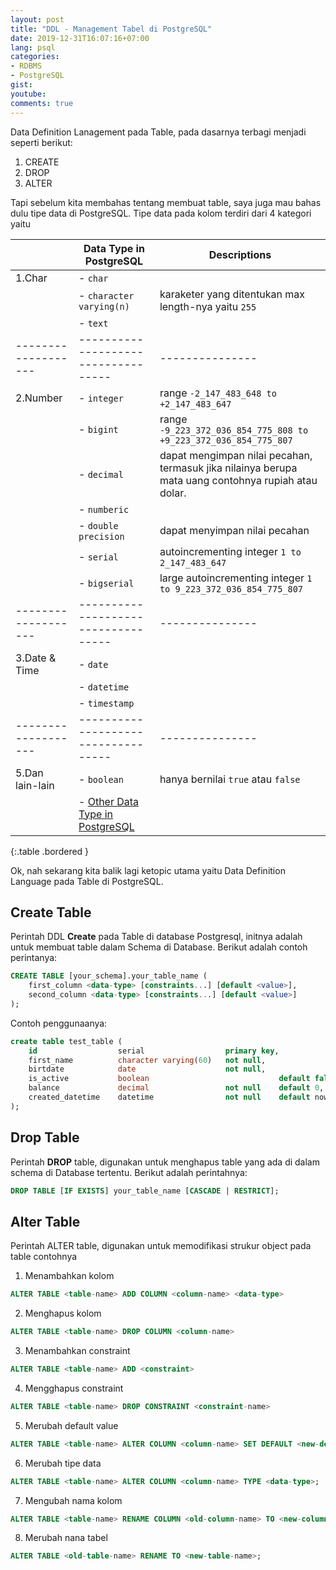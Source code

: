 ```yaml
---
layout: post
title: "DDL - Management Tabel di PostgreSQL"
date: 2019-12-31T16:07:16+07:00
lang: psql
categories:
- RDBMS
- PostgreSQL
gist: 
youtube: 
comments: true
---
```


Data Definition Lanagement pada Table, pada dasarnya terbagi menjadi seperti berikut:

1. CREATE
2. DROP
3. ALTER

Tapi sebelum kita membahas tentang membuat table, saya juga mau bahas dulu tipe data di PostgreSQL. Tipe data pada kolom terdiri dari 4 kategori yaitu

|                   | Data Type in PostgreSQL           | Descriptions  |
|-------------------|-----------------------------------|---------------|
| 1.Char            | - `char`                          |               |
|                   | - `character varying(n)`          | karaketer yang ditentukan max length-nya yaitu `255` |
|                   | - `text`                          |               |
|-------------------|-----------------------------------|---------------|
| 2.Number          | - `integer`                       | range `-2_147_483_648 to +2_147_483_647`|
|                   | - `bigint`                        | range `-9_223_372_036_854_775_808 to +9_223_372_036_854_775_807` |
|                   | - `decimal`                       | dapat mengimpan nilai pecahan, termasuk jika nilainya berupa mata uang contohnya rupiah atau dolar.|
|                   | - `numberic`                      |               |
|                   | - `double precision`              | dapat menyimpan nilai pecahan |
|                   | - `serial`                        | autoincrementing integer `1 to 2_147_483_647` |
|                   | - `bigserial`                     | large autoincrementing integer `1 to 9_223_372_036_854_775_807` |
|-------------------|-----------------------------------|---------------|
| 3.Date & Time     | - `date`                          |               |
|                   | - `datetime`                      |               |
|                   | - `timestamp`                     |               |
|-------------------|-----------------------------------|---------------|
| 5.Dan lain-lain   | - `boolean`                       | hanya bernilai `true` atau `false` |
|                   | - [Other Data Type in PostgreSQL](https://www.postgresql.org/docs/9.5/datatype.html) | |
{:.table .bordered }

Ok, nah sekarang kita balik lagi ketopic utama yaitu Data Definition Language pada Table di PostgreSQL.

## Create Table

Perintah DDL **Create** pada Table di database Postgresql, initnya adalah untuk membuat table dalam Schema di Database. Berikut adalah contoh perintanya:


```sql
CREATE TABLE [your_schema].your_table_name (
    first_column <data-type> [constraints...] [default <value>],
    second_column <data-type> [constraints...] [default <value>]
);
```

Contoh penggunaanya:

```sql
create table test_table (
    id                  serial                  primary key,
    first_name          character varying(60)   not null,
    birtdate            date                    not null,
    is_active           boolean                             default false,
    balance             decimal                 not null    default 0,
    created_datetime    datetime                not null    default now()
);
```

## Drop Table

Perintah **DROP** table, digunakan untuk menghapus table yang ada di dalam schema di Database tertentu. Berikut adalah perintahnya:

```sql
DROP TABLE [IF EXISTS] your_table_name [CASCADE | RESTRICT];
```

## Alter Table

Perintah ALTER table, digunakan untuk memodifikasi strukur object pada table contohnya 

1. Menambahkan kolom 
```sql
ALTER TABLE <table-name> ADD COLUMN <column-name> <data-type>
```
2. Menghapus kolom
```sql
ALTER TABLE <table-name> DROP COLUMN <column-name>
```
3. Menambahkan constraint
```sql
ALTER TABLE <table-name> ADD <constraint>
```
4. Mengghapus constraint
```sql
ALTER TABLE <table-name> DROP CONSTRAINT <constraint-name>
```
5. Merubah default value
```sql
ALTER TABLE <table-name> ALTER COLUMN <column-name> SET DEFAULT <new-default-value>;
```
6. Merubah tipe data
```sql
ALTER TABLE <table-name> ALTER COLUMN <column-name> TYPE <data-type>;
```
7. Mengubah nama kolom
```sql
ALTER TABLE <table-name> RENAME COLUMN <old-column-name> TO <new-column-name>;
```
8. Merubah nana tabel
```sql
ALTER TABLE <old-table-name> RENAME TO <new-table-name>;
```
